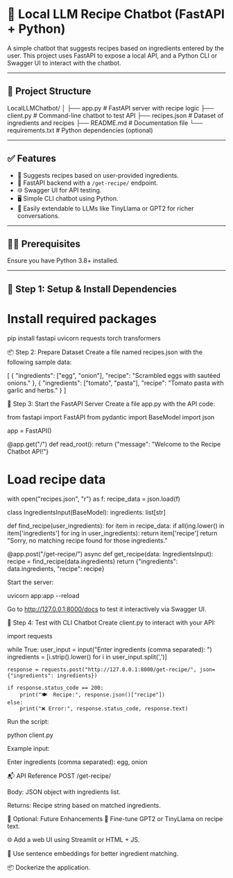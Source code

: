 # 🍳 Local LLM Recipe Chatbot (FastAPI + Python)

A simple chatbot that suggests recipes based on ingredients entered by the user. This project uses FastAPI to expose a local API, and a Python CLI or Swagger UI to interact with the chatbot.

---

## 📁 Project Structure


LocalLLMChatbot/
│
├── app.py # FastAPI server with recipe logic
├── client.py # Command-line chatbot to test API
├── recipes.json # Dataset of ingredients and recipes
├── README.md # Documentation file
└── requirements.txt # Python dependencies (optional)



---

## ✅ Features

- 🧠 Suggests recipes based on user-provided ingredients.
- 🚀 FastAPI backend with a `/get-recipe/` endpoint.
- 🌐 Swagger UI for API testing.
- 🖥️ Simple CLI chatbot using Python.
- 🔧 Easily extendable to LLMs like TinyLlama or GPT2 for richer conversations.

---

## 🧑‍💻 Prerequisites

Ensure you have Python 3.8+ installed.

---

## 🔧 Step 1: Setup & Install Dependencies



# Install required packages
pip install fastapi uvicorn requests torch transformers





📦 Step 2: Prepare Dataset
Create a file named recipes.json with the following sample data:


[
  {
    "ingredients": ["egg", "onion"],
    "recipe": "Scrambled eggs with sautéed onions."
  },
  {
    "ingredients": ["tomato", "pasta"],
    "recipe": "Tomato pasta with garlic and herbs."
  }
]




🚀 Step 3: Start the FastAPI Server
Create a file app.py with the API code:


from fastapi import FastAPI
from pydantic import BaseModel
import json

app = FastAPI()

@app.get("/")
def read_root():
    return {"message": "Welcome to the Recipe Chatbot API!"}

# Load recipe data
with open("recipes.json", "r") as f:
    recipe_data = json.load(f)

class IngredientsInput(BaseModel):
    ingredients: list[str]

def find_recipe(user_ingredients):
    for item in recipe_data:
        if all(ing.lower() in item['ingredients'] for ing in user_ingredients):
            return item['recipe']
    return "Sorry, no matching recipe found for those ingredients."

@app.post("/get-recipe/")
async def get_recipe(data: IngredientsInput):
    recipe = find_recipe(data.ingredients)
    return {"ingredients": data.ingredients, "recipe": recipe}



Start the server:

uvicorn app:app --reload



Go to http://127.0.0.1:8000/docs to test it interactively via Swagger UI.




🤖 Step 4: Test with CLI Chatbot
Create client.py to interact with your API:



import requests

while True:
    user_input = input("Enter ingredients (comma separated): ")
    ingredients = [i.strip().lower() for i in user_input.split(',')]
    
    response = requests.post("http://127.0.0.1:8000/get-recipe/", json={"ingredients": ingredients})
    
    if response.status_code == 200:
        print("🍽️  Recipe:", response.json()["recipe"])
    else:
        print("❌ Error:", response.status_code, response.text)


Run the script:

python client.py


Example input:

Enter ingredients (comma separated): egg, onion


📬 API Reference
POST /get-recipe/

Body: JSON object with ingredients list.

Returns: Recipe string based on matched ingredients.



🧠 Optional: Future Enhancements
🔁 Fine-tune GPT2 or TinyLlama on recipe text.

🌐 Add a web UI using Streamlit or HTML + JS.

🧠 Use sentence embeddings for better ingredient matching.

📦 Dockerize the application.

